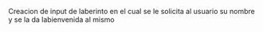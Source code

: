 Creacion de input de laberinto en el cual se le solicita al usuario su nombre y se la da labienvenida al mismo